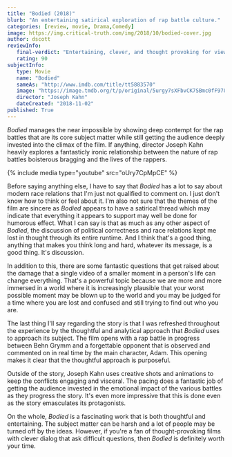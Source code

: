 ```yaml
---
title: "Bodied (2018)"
blurb: "An entertaining satirical exploration of rap battle culture."
categories: [review, movie, Drama,Comedy]
image: https://img.critical-truth.com/img/2018/10/bodied-cover.jpg
author: dscott
reviewInfo:
   final-verdict: "Entertaining, clever, and thought provoking for viewers who can appreciate difficult subject matter."
   rating: 90
subjectInfo:
   type: Movie
   name: "Bodied"
   sameAs: "http://www.imdb.com/title/tt5883570"
   image: "https://image.tmdb.org/t/p/original/5urgy7sXFbvCK7SBmc0fF978AOb.jpg"
   director: "Joseph Kahn"
   dateCreated: "2018-11-02"
published: True
---
```



*Bodied* manages the near impossible by showing deep contempt for the rap battles that are its core subject matter while still getting the audience deeply invested into the climax of the film. If anything, director Joseph Kahn heavily explores a fantasticly ironic relationship between the nature of rap battles boisterous bragging and the lives of the rappers. 

{% include media type="youtube" src="oUry7CpMpCE" %}

Before saying anything else, I have to say that *Bodied* has a lot to say about modern race relations that I'm just not qualified to comment on. I just don't know how to think or feel about it. I'm also not sure that the themes of the film are sincere as *Bodied* appears to have a satirical thread which may indicate that everything it appears to support may well be done for humorous effect. What I can say is that as much as any other aspect of *Bodied*, the discussion of political correctness and race relations kept me lost in thought through its entire runtime. And I think that's a good thing, anything that makes you think long and hard, whatever its message, is a good thing. It's discussion.

In addition to this, there are some fantastic questions that get raised about the damage that a single video of a smaller moment in a person's life can change everything. That's a powerful topic because we are more and more immersed in a world where it is increasingly plausible that your worst possible moment may be blown up to the world and you may be judged for a time where you are lost and confused and still trying to find out who you are. 

The last thing I'll say regarding the story is that I was refreshed throughout the experience by the thoughtful and analytical approach that *Bodied* uses to approach its subject. The film opens with a rap battle in progress between Behn Grymm and a forgettable opponent that is observed and commented on in real time by the main character, Adam. This opening makes it clear that the thoughtful approach is purposeful. 

Outside of the story, Joseph Kahn uses creative shots and animations to keep the conflicts engaging and visceral. The pacing does a fantastic job of getting the audience invested in the emotional impact of the various battles as they progress the story. It's even more impressive that this is done even as the story emasculates its protagonists. 

On the whole, *Bodied* is a fascinating work that is both thoughtful and entertaining. The subject matter can be harsh and a lot of people may be turned off by the ideas. However, if you're a fan of thought-provoking films with clever dialog that ask difficult questions, then *Bodied* is definitely worth your time. 
